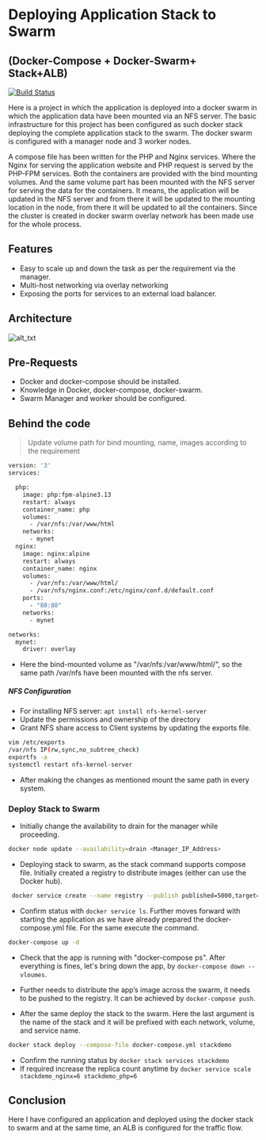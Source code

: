 # Deploying Application Stack to Swarm
## (Docker-Compose + Docker-Swarm+ Stack+ALB)

[![Build Status](https://travis-ci.org/joemccann/dillinger.svg?branch=master)](https://travis-ci.org/joemccann/dillinger)

Here is a project in which the application is deployed into a docker swarm in which the application data have been mounted via an NFS server. The basic infrastructure  for this project has been configured as such docker stack deploying the complete application stack to the swarm. The docker swarm is configured with a manager node and 3 worker nodes. 

A compose file has been written  for the PHP and Nginx services. Where the Nginx for serving the application website  and PHP request is served by the PHP-FPM services. Both the containers are provided with the bind mounting volumes. And the same volume part has been mounted with the NFS server for serving the data for the containers. It means, the application will be updated in the NFS server and from there it will be updated to the mounting location in the node, from there it will be updated to all the containers. Since the cluster is created in docker swarm overlay network has been made use for the whole process.

## Features

- Easy to scale up and down the task as per the requirement via the manager.
- Multi-host networking via overlay networking
- Exposing the ports for services to an external load balancer.

## Architecture
![
alt_txt
](https://i.ibb.co/7gmyJRb/stack-5.jpg)

## Pre-Requests
- Docker and docker-compose should be installed.
- Knowledge in Docker, docker-compose, docker-swarm.
- Swarm Manager and worker should be configured. 

## Behind the code

> Update volume path for bind mounting, name, images according to the requirement

```sh
version: '3'
services:

  php:
    image: php:fpm-alpine3.13
    restart: always
    container_name: php
    volumes:
      - /var/nfs:/var/www/html
    networks:
      - mynet
  nginx:
    image: nginx:alpine
    restart: always
    container_name: nginx
    volumes:
      - /var/nfs:/var/www/html/
      - /var/nfs/nginx.conf:/etc/nginx/conf.d/default.conf
    ports:
      - "80:80"
    networks:
      - mynet

networks:
  mynet:
    driver: overlay
```
- Here the bind-mounted volume as "/var/nfs:/var/www/html/", so the same path /var/nfs have been mounted with the nfs server. 
##### NFS Configuration
- For installing NFS server:  `apt install nfs-kernel-server`
- Update the permissions and ownership of the directory
- Grant NFS share access to Client systems by updating the exports file.

```sh
vim /etc/exports
/var/nfs IP(rw,sync,no_subtree_check)
exportfs -a
systemctl restart nfs-kernel-server
```
- After making the changes as mentioned mount the same path in every system. 

### Deploy Stack to Swarm 
- Initially change the availability to drain for the manager while proceeding.
```sh
docker node update --availability=drain <Manager_IP_Address>
```

- Deploying  stack to swarm, as the stack command supports compose file. Initially created a registry to distribute images (either can use the Docker hub). 
```sh
 docker service create --name registry --publish published=5000,target=5000 registry:2
````
- Confirm status with `docker service ls`. Further moves forward with starting the application as we have already prepared the docker-compose.yml file.  For the same execute the command.
```sh
docker-compose up -d
```
- Check that the app is running with "docker-compose ps". After everything is fines, let's bring down the app, by `docker-compose down --vloumes`. 

- Further needs to distribute the app’s image across the swarm, it needs to be pushed to the registry. It can be achieved by `docker-compose push`.

- After the same deploy the stack to the swarm. Here the last argument is the name of the stack and it will be prefixed with each network, volume, and service name.

```sh
docker stack deploy --compose-file docker-compose.yml stackdemo
```
- Confirm the running status by `docker stack services stackdemo`
- If required increase the replica count anytime by `docker service scale stackdemo_nginx=6 stackdemo_php=6`

## Conclusion

Here I have configured an application and deployed using the docker stack to swarm and at the same time, an ALB is configured for the traffic flow.
